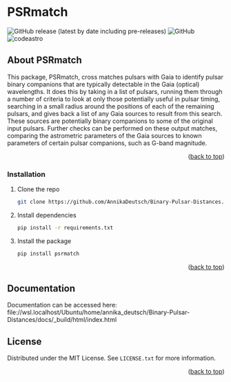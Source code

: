 # PSRmatch
<img alt="GitHub release (latest by date including pre-releases)" src="https://img.shields.io/github/v/release/AnnikaDeutsch/Binary-Pulsar-Distances?display_name=tag&include_prereleases"> <img alt="GitHub" src="https://img.shields.io/github/license/AnnikaDeutsch/Binary-Pulsar-Distances"> <img alt="codeastro" src="https://img.shields.io/badge/June%202022-codeastro-blueviolet">

<!-- ABOUT THE PROJECT -->
## About PSRmatch
This package, PSRmatch, cross matches pulsars with Gaia to identify pulsar binary companions that are typically
detectable in the Gaia (optical) wavelengths. It does this by taking in a list of pulsars, running them through
a number of criteria to look at only those potentially useful in pulsar timing, searching in a small radius
around the positions of each of the remaining pulsars, and gives back a list of any Gaia sources to result
from this search. These sources are potentially binary companions to some of the original input pulsars. 
Further checks can be performed on these output matches, comparing the astrometric parameters of the Gaia sources
to known parameters of certain pulsar companions, such as G-band magnitude. 

<p align="right">(<a href="#readme-top">back to top</a>)</p>

### Installation

1. Clone the repo
   ```sh
   git clone https://github.com/AnnikaDeutsch/Binary-Pulsar-Distances.git
   ```
3. Install dependencies
   ```sh
   pip install -r requirements.txt
   ```
4. Install the package
   ```js
   pip install psrmatch
   ```

<p align="right">(<a href="#readme-top">back to top</a>)</p>

## Documentation

Documentation can be accessed here: file://wsl.localhost/Ubuntu/home/annika_deutsch/Binary-Pulsar-Distances/docs/_build/html/index.html

<!-- LICENSE -->
## License

Distributed under the MIT License. See `LICENSE.txt` for more information.

<p align="right">(<a href="#readme-top">back to top</a>)</p>


